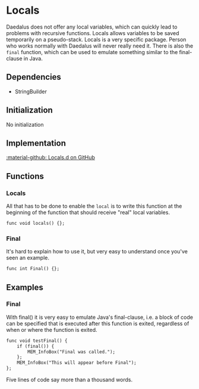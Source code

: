 # Locals
Daedalus does not offer any local variables, which can quickly lead to problems with recursive functions. Locals allows variables to be saved temporarily on a pseudo-stack.
Locals is a very specific package. Person who works normally with Daedalus will never really need it.
There is also the `final` function, which can be used to emulate something similar to the final-clause in Java.

## Dependencies

- StringBuilder

## Initialization
No initialization

## Implementation
[:material-github: Locals.d on GitHub](https://github.com/Lehona/LeGo/blob/dev/Locals.d)

## Functions

### Locals
All that has to be done to enable the `local` is to write this function at the beginning of the function that should receive "real" local variables.
```dae
func void locals() {};
```

### Final
It's hard to explain how to use it, but very easy to understand once you've seen an example.
```dae
func int Final() {};
```

## Examples

### Final
With final() it is very easy to emulate Java's final-clause, i.e. a block of code can be specified that is executed after this function is exited, regardless of when or where the function is exited.
```dae
func void testFinal() {
    if (final()) {
        MEM_InfoBox("Final was called.");
    };
    MEM_InfoBox("This will appear before Final");
};
```
Five lines of code say more than a thousand words.